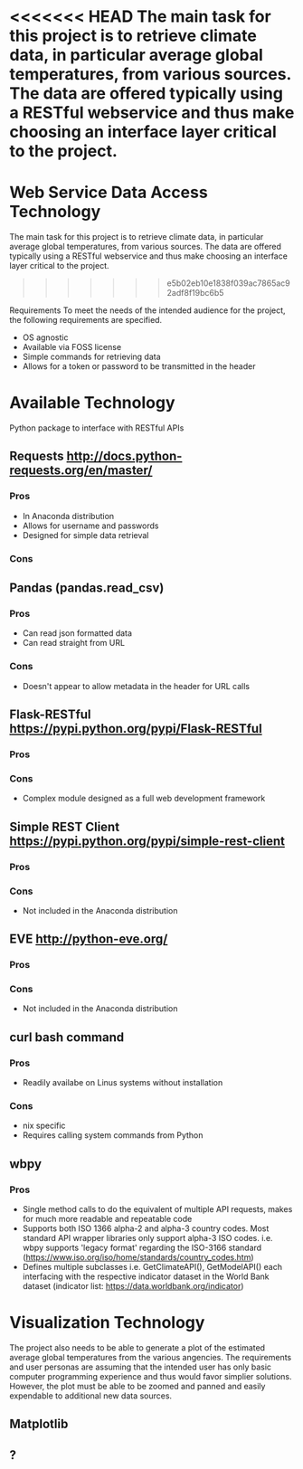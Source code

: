 <<<<<<< HEAD
The main task for this project is to retrieve climate data, in particular average global temperatures, from various sources. The data are offered typically using a RESTful webservice and thus make choosing an interface layer critical to the project.
=======
# Web Service Data Access Technology
The main task for this project is to retrieve climate data, in particular average global temperatures, from various sources. The data are offered typically using a RESTful webservice and thus make choosing an interface layer critical to the project.
>>>>>>> e5b02eb10e1838f039ac7865ac92adf8f19bc6b5

Requirements
To meet the needs of the intended audience for the project, the following requirements are specified.
* OS agnostic
* Available via FOSS license
* Simple commands for retrieving data
* Allows for a token or password to be transmitted in the header

# Available Technology
Python package to interface with RESTful APIs
## Requests http://docs.python-requests.org/en/master/
### Pros
* In Anaconda distribution
* Allows for username and passwords
* Designed for simple data retrieval
### Cons

## Pandas (pandas.read_csv)
### Pros
* Can read json formatted data
* Can read straight from URL
### Cons
* Doesn't appear to allow metadata in the header for URL calls


## Flask-RESTful https://pypi.python.org/pypi/Flask-RESTful
### Pros
### Cons
* Complex module designed as a full web development framework

## Simple REST Client https://pypi.python.org/pypi/simple-rest-client
### Pros
### Cons
* Not included in the Anaconda distribution

## EVE http://python-eve.org/
### Pros
### Cons
* Not included in the Anaconda distribution

## curl bash command
### Pros
* Readily availabe on Linus systems without installation
### Cons
* nix specific
* Requires calling system commands from Python


## wbpy
### Pros
* Single method calls to do the equivalent of multiple API requests, makes for much more readable and repeatable code
* Supports both ISO 1366 alpha-2 and alpha-3 country codes. Most standard API wrapper libraries only support alpha-3 ISO codes. i.e. wbpy supports 'legacy format' regarding the ISO-3166 standard (https://www.iso.org/iso/home/standards/country_codes.htm)
* Defines multiple subclasses i.e. GetClimateAPI(), GetModelAPI() each interfacing with the respective indicator dataset in the World Bank dataset (indicator list: https://data.worldbank.org/indicator)

# Visualization Technology
The project also needs to be able to generate a plot of the estimated average global temperatures from the various angencies. The requirements and user personas are assuming that the intended user has only basic computer programming experience and thus would favor simplier solutions. However, the plot must be able to be zoomed and panned and easily expendable to additional new data sources. 

## Matplotlib


## ?

